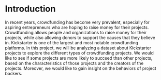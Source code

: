 # Introduction

In recent years, crowdfunding has become very prevalent, especially for aspiring entrepreneurs who are hoping to raise money for their projects. Crowdfunding allows people and organizations to raise money for their projects, while also allowing donors to support the causes that they believe in. Kickstarter is one of the largest and most notable crowdfunding platforms. In this project, we will be analyzing a dataset about Kickstarter projects to explore the different types of crowdfunding projects. We would like to see if some projects are more likely to succeed than other projects, based on the characteristics of those projects and the creators of the projects. Moreover, we would like to gain insight on the behaviors of project backers.
